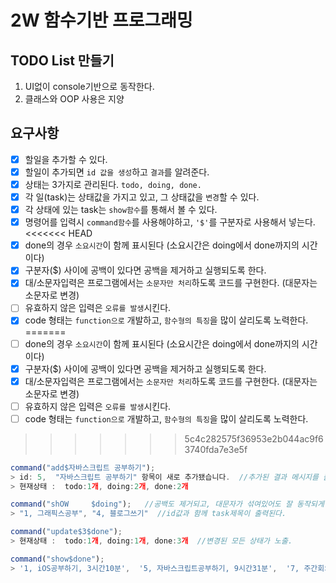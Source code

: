 # 2W 함수기반 프로그래밍

## TODO List 만들기
1. UI없이 console기반으로 동작한다.
2. 클래스와 OOP 사용은 지양

## 요구사항
- [x] 할일을 추가할 수 있다.
- [x] 할일이 추가되면 `id 값을 생성`하고 `결과`를 알려준다.
- [x] 상태는 3가지로 관리된다. `todo, doing, done.`
- [x] 각 일(task)는 상태값을 가지고 있고, 그 상태값을 `변경`할 수 있다.
- [x] 각 상태에 있는 task는 `show함수`를 통해서 볼 수 있다.
- [x] 명령어를 입력시 `command함수`를 사용해야하고, `'$'`를 구분자로 사용해서 넣는다.
<<<<<<< HEAD
- [x] done의 경우 `소요시간`이 함께 표시된다 (소요시간은 doing에서 done까지의 시간이다)
- [x] 구분자($) 사이에 공백이 있다면 공백을 제거하고 실행되도록 한다.
- [x] 대/소문자입력은 프로그램에서는 `소문자만 처리`하도록 코드를 구현한다. (대문자는 소문자로 변경)
- [ ] 유효하지 않은 입력은 `오류를 발생`시킨다.
- [x] code 형태는 `function으로` 개발하고, `함수형의 특징`을 많이 살리도록 노력한다.
=======
- [ ] done의 경우 `소요시간`이 함께 표시된다 (소요시간은 doing에서 done까지의 시간이다)
- [x] 구분자($) 사이에 공백이 있다면 공백을 제거하고 실행되도록 한다.
- [x] 대/소문자입력은 프로그램에서는 `소문자만 처리`하도록 코드를 구현한다. (대문자는 소문자로 변경)
- [ ] 유효하지 않은 입력은 `오류를 발생`시킨다.
- [ ] code 형태는 `function으로` 개발하고, `함수형의 특징`을 많이 살리도록 노력한다.
>>>>>>> 5c4c282575f36953e2b044ac9f63740fda7e3e5f

```js
command("add$자바스크립트 공부하기");
> id: 5,  "자바스크립트 공부하기" 항목이 새로 추가됐습니다.  //추가된 결과 메시지를 출력
> 현재상태 :  todo:1개, doing:2개, done:2개

command("shOW     $doing");   //공백도 제거되고, 대문자가 섞여있어도 잘 동작되게 한다.
> "1, 그래픽스공부", "4, 블로그쓰기"  //id값과 함께 task제목이 출력된다.

command("update$3$done");
> 현재상태 :  todo:1개, doing:1개, done:3개  //변경된 모든 상태가 노출.

command("show$done");
> '1, iOS공부하기, 3시간10분',  '5, 자바스크립트공부하기, 9시간31분',  '7, 주간회의 1시간40분'
```